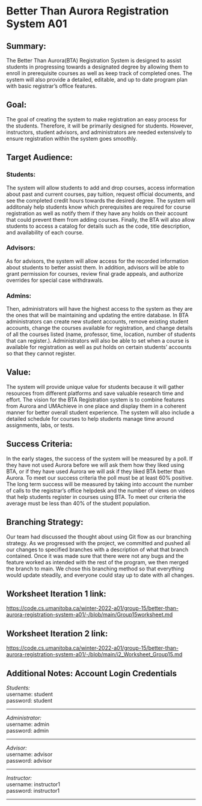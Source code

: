 # Better Than Aurora Registration System A01


## Summary:


The Better Than Aurora(BTA) Registration System is designed to assist students in progressing towards a designated degree by allowing them to enroll in prerequisite courses as well as keep track of completed ones. The system will also provide a detailed, editable, and up to date program plan with basic registrar’s office features.
 
 
## Goal:
The goal of creating the system  to make registration an easy process for the students. Therefore, it will be primarily designed for students. However, instructors, student advisors, and administrators are needed extensively to ensure registration within the system goes smoothly.


## Target Audience:


### Students:


The system will allow students to add and drop courses, access information about past and current courses, pay tuition, request official documents,  and see the completed credit hours towards the desired degree. The system will additonaly help students know which prerequisites are required for course registration as well as notify them if they have any holds on their account that could prevent them from adding courses. Finally, the BTA will also allow students to access a catalog for details such as the code, title description, and availability of each course. 


### Advisors:


As for advisors, the system will allow access for the recorded information about students to better assist them. In addition, advisors will be able to grant permission for courses,  review final grade appeals, and authorize overrides for special case withdrawals. 


### Admins:


Then, administrators will have the highest access to the system as they are the ones that will be maintaining and updating the entire database. In BTA administrators can create new student accounts, remove existing student accounts, change the courses available for registration, and change details of all the courses listed (name, professor, time, location, number of students that can register.). Administrators will also be able to set when a course is available for registration as well as put holds on certain students’ accounts so that they cannot register. 


## Value:


The system will provide unique value for students because it will gather resources from different platforms and save valuable research time and effort. The vision for the BTA Registration system is to combine features from Aurora and UMAchieve in one place and display them in a coherent manner for better overall student experience. The system will also include a detailed schedule for courses to help students manage time around assignments, labs, or tests. 


## Success Criteria:


In the early stages, the success of the system will be measured by a poll. If they have not used Aurora before we will ask them how they liked using BTA, or if they have used Aurora we will ask if they liked BTA better than Aurora. To meet our success criteria the poll must be at least 60% positive. The long term success will be measured by taking into account the number of calls to the registrar’s office helpdesk and the number of views on videos that help students register in courses using BTA. To meet our criteria the average must be less than 40% of the student population.


## Branching Strategy:

Our team had discussed the thought about using Git flow as our branching strategy. As we progressed with the project, we committed and pushed all our changes to specified branches with a description of what that branch contained. Once it was made sure that there were not any bugs and the feature worked as intended with the rest of the program, we then merged the branch to main. We chose this branching method so that everything would update steadily, and everyone could stay up to date with all changes.

## Worksheet Iteration 1 link:

https://code.cs.umanitoba.ca/winter-2022-a01/group-15/better-than-aurora-registration-system-a01/-/blob/main/Group15worksheet.md

## Worksheet Iteration 2 link:

https://code.cs.umanitoba.ca/winter-2022-a01/group-15/better-than-aurora-registration-system-a01/-/blob/main/i2_Worksheet_Group15.md 

## **Additional Notes: Account Login Credentials**

*Students:*
<br />
username: student
<br />
password: student

---

*Administrator:*
<br />
username: admin
<br />
password: admin

---

*Advisor:*
<br />
username: advisor
<br />
password: advisor

---	

*Instructor:*
<br />
username: instructor1
<br />
password: instructor1

---	
